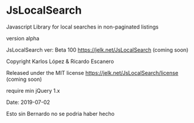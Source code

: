 # JsLocalSearch
 Javascript Library for local searches in non-paginated listings
 
 version alpha


JsLocalSearch ver: Beta 100
https://jelk.net/JsLocalSearch (coming soon)

Copyright Karlos López & Ricardo Escanero

Released under the MIT license
https://jelk.net/JsLocalSearch/license (coming soon)

require min jQuery 1.x  

Date: 2019-07-02

Esto sin Bernardo no se podria haber hecho
